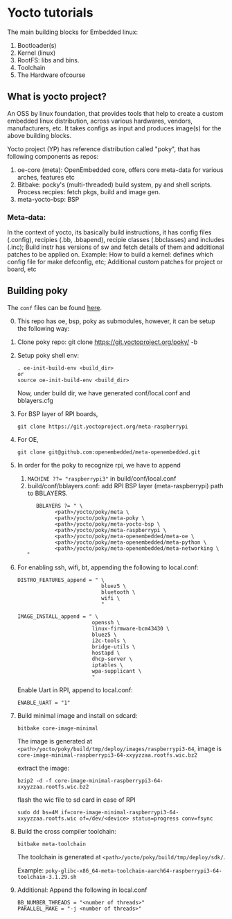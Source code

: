 # Yocto tutorials

The main building blocks for Embedded linux:
1. Bootloader(s)
2. Kernel (linux)
3. RootFS: libs and bins.
4. Toolchain
5. The Hardware ofcourse


## What is yocto project?

An OSS by linux foundation, that provides tools that help to create a custom embedded linux distribution, across various hardwares, vendors, manufacturers, etc.
It takes configs as input and produces image(s) for the above building blocks.

Yocto project (YP) has reference distribution called "poky", that has following components as repos:

1. oe-core (meta): OpenEmbedded core, offers core meta-data for various arches, features etc
2. Bitbake: pocky's (multi-threaded) build system, py and shell scripts. Process recpies: fetch pkgs, build and image gen.
3. meta-yocto-bsp: BSP

### Meta-data:
In the context of yocto, its basically build instructions, it has config files (.config), recipies (.bb, .bbapend), recipie classes (.bbclasses) and includes (.inc);
Build instr has versions of sw and fetch details of them and additional patches to be applied on.
Example: How to build a kernel: defines which config file  for make defconfig, etc; Additional custom patches for project or board, etc


## Building poky

The `conf` files can be found [here](./conf/).

0. This repo has oe, bsp, poky as submodules, however, it can be setup the following way:
1. Clone poky repo: git clone https://git.yoctoproject.org/poky/ -b <branch>
2. Setup poky shell env:
      ```
      . oe-init-build-env <build_dir>
      or
      source oe-init-build-env <build_dir>
      ```
   Now, under build dir, we have generated conf/local.conf and bblayers.cfg
3. For BSP layer of RPI boards,
   ```
   git clone https://git.yoctoproject.org/meta-raspberrypi
   ```
4. For OE,
   ```
   git clone git@github.com:openembedded/meta-openembedded.git
   ```
5. In order for the poky to recognize rpi, we have to append
   1. `MACHINE ??= "raspberrypi3"` in build/conf/local.conf
   2. build/conf/bblayers.conf: add RPI BSP layer (meta-raspberrypi) path to BBLAYERS.

   ```shell
         BBLAYERS ?= " \
               <path>/yocto/poky/meta \
               <path>/yocto/poky/meta-poky \
               <path>/yocto/poky/meta-yocto-bsp \
               <path>/yocto/poky/meta-raspberrypi \
               <path>/yocto/poky/meta-openembedded/meta-oe \
               <path>/yocto/poky/meta-openembedded/meta-python \
               <path>/yocto/poky/meta-openembedded/meta-networking \
      "
   ```

6. For enabling ssh, wifi, bt, appending the following to local.conf:

   ```shell
   DISTRO_FEATURES_append = " \
                              bluez5 \
                              bluetooth \
                              wifi \
                              "
   ```

   ```shell
   IMAGE_INSTALL_append = " \
                           openssh \
                           linux-firmware-bcm43430 \
                           bluez5 \
                           i2c-tools \
                           bridge-utils \
                           hostapd \
                           dhcp-server \
                           iptables \
                           wpa-supplicant \
                           "
   ```

   Enable Uart in RPI, append to local.conf:
   ```shell
   ENABLE_UART = "1"
   ```


7. Build minimal image and install on sdcard:
   ```
   bitbake core-image-minimal
   ```
   The image is generated at `<path>/yocto/poky/build/tmp/deploy/images/raspberrypi3-64`, image is `core-image-minimal-raspberrypi3-64-xxyyzzaa.rootfs.wic.bz2`

   extract the image:
   ```shell
   bzip2 -d -f core-image-minimal-raspberrypi3-64-xxyyzzaa.rootfs.wic.bz2
   ```
   flash the wic file to sd card in case of RPI
   ```shell
   sudo dd bs=4M if=core-image-minimal-raspberrypi3-64-xxyyzzaa.rootfs.wic of=/dev/<device> status=progress conv=fsync
   ```


8. Build the cross compiler toolchain:

   ```
   bitbake meta-toolchain
   ```
   The toolchain is generated at `<path>/yocto/poky/build/tmp/deploy/sdk/`.

   Example: `poky-glibc-x86_64-meta-toolchain-aarch64-raspberrypi3-64-toolchain-3.1.29.sh`

9. Additional: Append the following in local.conf
   ```shell
   BB_NUMBER_THREADS = "<number of threads>"
   PARALLEL_MAKE = "-j <number of threads>"
   ```